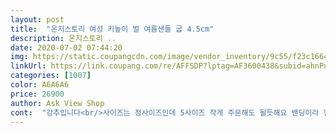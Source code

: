 ```yaml
---
layout: post 
title:  "온지스토리 여성 키높이 벌 여름샌들 굽 4.5cm" 
description: 온지스토리 ..
date: 2020-07-02 07:44:20 
img: https://static.coupangcdn.com/image/vendor_inventory/9c55/f23c16644131a5572f046b203cad82516ce0a1e855a9327fb5d60dcc6667.jpg 
linkUrl: https://link.coupang.com/re/AFFSDP?lptag=AF3600438&subid=ahnPublicAsk&pageKey=210459741&itemId=627045585&vendorItemId=4646472114&traceid=V0-113-469adc489a6ddf7a 
categories: [1007] 
color: A6A6A6 
price: 26900 
author: Ask View Shop 
cont:  "강추입니다<br/>사이즈는 정사이즈인데 5사이즈 작게 주문해도 될듯해요 밴딩이라 헐거위질스도 있을듯<br/>색감도 밝고 깔끔해요  평소 240.<br/>245  싣어서 250구매했는데  다시 재주문했어요 ㅠ  240 으로 참고하세요<br/>어제 잘받았어요 생각보다 큰편인것같아요  발은 편한것같아요<br/>재질좋고 국산이라 그런지 마강도좋고<br/>저 240신는데 245250으로 삿어요 그래서인지 넘 편하고 매일 걸어다니는 일인데  편하고  발 아프거나 물집자주 생기는데  이 신발은 진짜 사이즈만 잘고르면 강추입니다<br/>제품 사진이랑 거의 같아요 하루 동안 신었는데 편합니다<br/>" 
---
```

